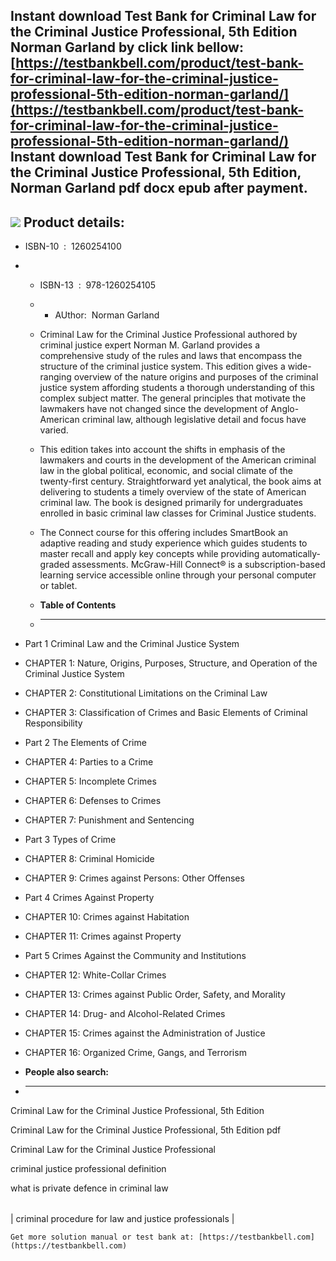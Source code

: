Instant download **Test Bank for Criminal Law for the Criminal Justice Professional, 5th Edition Norman Garland** by click link bellow:  
[https://testbankbell.com/product/test-bank-for-criminal-law-for-the-criminal-justice-professional-5th-edition-norman-garland/](https://testbankbell.com/product/test-bank-for-criminal-law-for-the-criminal-justice-professional-5th-edition-norman-garland/)  
**Instant download Test Bank for Criminal Law for the Criminal Justice Professional, 5th Edition, Norman Garland pdf docx epub after payment.**
-----------------------------------------------------------------------------------------------------------------------------------------------


![](https://testbankbell.com/wp-content/uploads/2023/05/9781260254105_TestBank.jpeg)
**Product details:**
--------------------


* ISBN-10 ‏ : ‎ 1260254100
* * ISBN-13 ‏ : ‎ 978-1260254105
  * * AUthor:  Norman Garland
   
  * Criminal Law for the Criminal Justice Professional authored by criminal justice expert Norman M. Garland provides a comprehensive study of the rules and laws that encompass the structure of the criminal justice system. This edition gives a wide-ranging overview of the nature origins and purposes of the criminal justice system affording students a thorough understanding of this complex subject matter. The general principles that motivate the lawmakers have not changed since the development of Anglo-American criminal law, although legislative detail and focus have varied.
 
  * This edition takes into account the shifts in emphasis of the lawmakers and courts in the development of the American criminal law in the global political, economic, and social climate of the twenty-first century. Straightforward yet analytical, the book aims at delivering to students a timely overview of the state of American criminal law. The book is designed primarily for undergraduates enrolled in basic criminal law classes for Criminal Justice students.
 
  * The Connect course for this offering includes SmartBook an adaptive reading and study experience which guides students to master recall and apply key concepts while providing automatically-graded assessments. McGraw-Hill Connect® is a subscription-based learning service accessible online through your personal computer or tablet.
  * **Table of Contents**
  * ---------------------
 
* Part 1 Criminal Law and the Criminal Justice System

* CHAPTER 1: Nature, Origins, Purposes, Structure, and Operation of the Criminal Justice System
* CHAPTER 2: Constitutional Limitations on the Criminal Law
* CHAPTER 3: Classification of Crimes and Basic Elements of Criminal Responsibility

* Part 2 The Elements of Crime

* CHAPTER 4: Parties to a Crime
* CHAPTER 5: Incomplete Crimes
* CHAPTER 6: Defenses to Crimes
* CHAPTER 7: Punishment and Sentencing

* Part 3 Types of Crime

* CHAPTER 8: Criminal Homicide
* CHAPTER 9: Crimes against Persons: Other Offenses

* Part 4 Crimes Against Property

* CHAPTER 10: Crimes against Habitation
* CHAPTER 11: Crimes against Property

* Part 5 Crimes Against the Community and Institutions

* CHAPTER 12: White-Collar Crimes
* CHAPTER 13: Crimes against Public Order, Safety, and Morality
* CHAPTER 14: Drug- and Alcohol-Related Crimes
* CHAPTER 15: Crimes against the Administration of Justice
* CHAPTER 16: Organized Crime, Gangs, and Terrorism
* **People also search:**
* -----------------------

Criminal Law for the Criminal Justice Professional, 5th Edition

Criminal Law for the Criminal Justice Professional, 5th Edition pdf

Criminal Law for the Criminal Justice Professional

criminal justice professional definition

what is private defence in criminal law


|  |
| --- |
| 
criminal procedure for law and justice professionals
 |


    Get more solution manual or test bank at: [https://testbankbell.com](https://testbankbell.com)
